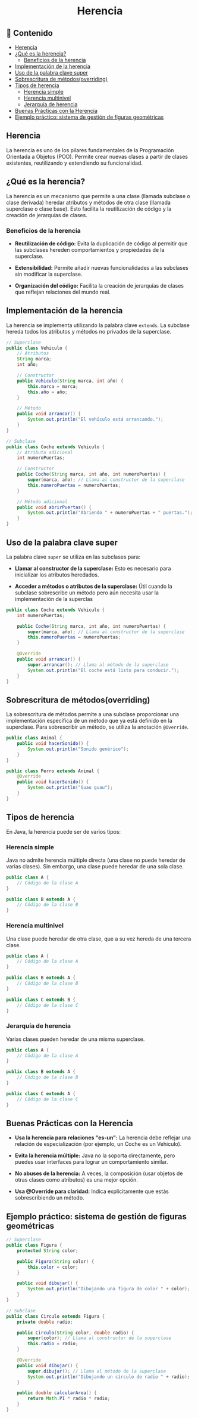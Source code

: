 <h1 align="center">Herencia</h1>

<h2>📑 Contenido</h2>

- [Herencia](#herencia)
- [¿Qué es la herencia?](#qué-es-la-herencia)
  - [Beneficios de la herencia](#beneficios-de-la-herencia)
- [Implementación de la herencia](#implementación-de-la-herencia)
- [Uso de la palabra clave super](#uso-de-la-palabra-clave-super)
- [Sobrescritura de métodos(overriding)](#sobrescritura-de-métodosoverriding)
- [Tipos de herencia](#tipos-de-herencia)
  - [Herencia simple](#herencia-simple)
  - [Herencia multinivel](#herencia-multinivel)
  - [Jerarquía de herencia](#jerarquía-de-herencia)
- [Buenas Prácticas con la Herencia](#buenas-prácticas-con-la-herencia)
- [Ejemplo práctico: sistema de gestión de figuras geométricas](#ejemplo-práctico-sistema-de-gestión-de-figuras-geométricas)

## Herencia

La herencia es uno de los pilares fundamentales de la Programación Orientada a Objetos (POO). Permite crear nuevas clases a partir de clases existentes, reutilizando y extendiendo su funcionalidad.

## ¿Qué es la herencia?

La herencia es un mecanismo que permite a una clase (llamada subclase o clase derivada) heredar atributos y métodos de otra clase (llamada superclase o clase base). Esto facilita la reutilización de código y la creación de jerarquías de clases.

### Beneficios de la herencia

- **Reutilización de código:** Evita la duplicación de código al permitir que las subclases hereden comportamientos y propiedades de la superclase.

- **Extensibilidad:** Permite añadir nuevas funcionalidades a las subclases sin modificar la superclase.

- **Organización del código:** Facilita la creación de jerarquías de clases que reflejan relaciones del mundo real.

## Implementación de la herencia

La herencia se implementa utilizando la palabra clave `extends`. La subclase hereda todos los atributos y métodos no privados de la superclase.

```java
// Superclase
public class Vehiculo {
    // Atributos
    String marca;
    int año;

    // Constructor
    public Vehiculo(String marca, int año) {
        this.marca = marca;
        this.año = año;
    }

    // Método
    public void arrancar() {
        System.out.println("El vehículo está arrancando.");
    }
}

// Subclase
public class Coche extends Vehiculo {
    // Atributo adicional
    int numeroPuertas;

    // Constructor
    public Coche(String marca, int año, int numeroPuertas) {
        super(marca, año); // Llama al constructor de la superclase
        this.numeroPuertas = numeroPuertas;
    }

    // Método adicional
    public void abrirPuertas() {
        System.out.println("Abriendo " + numeroPuertas + " puertas.");
    }
}
```

## Uso de la palabra clave super

La palabra clave `super` se utiliza en las subclases para:

- **Llamar al constructor de la superclase:** Esto es necesario para inicializar los atributos heredados.

- **Acceder a métodos o atributos de la superclase:** Útil cuando la subclase sobrescribe un método pero aún necesita usar la implementación de la superclas

```java
public class Coche extends Vehiculo {
    int numeroPuertas;

    public Coche(String marca, int año, int numeroPuertas) {
        super(marca, año); // Llama al constructor de la superclase
        this.numeroPuertas = numeroPuertas;
    }

    @Override
    public void arrancar() {
        super.arrancar(); // Llama al método de la superclase
        System.out.println("El coche está listo para conducir.");
    }
}
```

## Sobrescritura de métodos(overriding)

La sobrescritura de métodos permite a una subclase proporcionar una implementación específica de un método que ya está definido en la superclase. Para sobrescribir un método, se utiliza la anotación `@Override`.

```java
public class Animal {
    public void hacerSonido() {
        System.out.println("Sonido genérico");
    }
}

public class Perro extends Animal {
    @Override
    public void hacerSonido() {
        System.out.println("Guau guau");
    }
}
```

## Tipos de herencia

En Java, la herencia puede ser de varios tipos:

### Herencia simple

Java no admite herencia múltiple directa (una clase no puede heredar de varias clases). Sin embargo, una clase puede heredar de una sola clase.

```java
public class A {
    // Código de la clase A
}

public class B extends A {
    // Código de la clase B
}
```

### Herencia multinivel

Una clase puede heredar de otra clase, que a su vez hereda de una tercera clase.

```java
public class A {
    // Código de la clase A
}

public class B extends A {
    // Código de la clase B
}

public class C extends B {
    // Código de la clase C
}
```

### Jerarquía de herencia

Varias clases pueden heredar de una misma superclase.

```java
public class A {
    // Código de la clase A
}

public class B extends A {
    // Código de la clase B
}

public class C extends A {
    // Código de la clase C
}
```

## Buenas Prácticas con la Herencia

- **Usa la herencia para relaciones "es-un":** La herencia debe reflejar una relación de especialización (por ejemplo, un Coche es un Vehiculo).

- **Evita la herencia múltiple:** Java no la soporta directamente, pero puedes usar interfaces para lograr un comportamiento similar.

- **No abuses de la herencia:** A veces, la composición (usar objetos de otras clases como atributos) es una mejor opción.

- **Usa @Override para claridad:** Indica explícitamente que estás sobrescribiendo un método.

## Ejemplo práctico: sistema de gestión de figuras geométricas

```java
// Superclase
public class Figura {
    protected String color;

    public Figura(String color) {
        this.color = color;
    }

    public void dibujar() {
        System.out.println("Dibujando una figura de color " + color);
    }
}

// Subclase
public class Circulo extends Figura {
    private double radio;

    public Circulo(String color, double radio) {
        super(color); // Llama al constructor de la superclase
        this.radio = radio;
    }

    @Override
    public void dibujar() {
        super.dibujar(); // Llama al método de la superclase
        System.out.println("Dibujando un círculo de radio " + radio);
    }

    public double calcularArea() {
        return Math.PI * radio * radio;
    }
}
```
